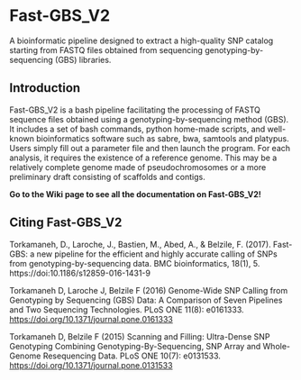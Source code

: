 # Fast-GBS_V2

A bioinformatic pipeline designed to extract a high-quality SNP catalog starting from FASTQ
files obtained from sequencing genotyping-by-sequencing (GBS) libraries. 

## Introduction

Fast-GBS_V2 is a bash pipeline facilitating the processing of FASTQ sequence files obtained
using a genotyping-by-sequencing method (GBS). It includes a set of bash commands, python
home-made scripts, and well-known bioinformatics software such as sabre, bwa, samtools and
platypus. Users simply fill out a parameter file and then launch the program.
For each analysis, it requires the existence of a reference genome. This may be a
relatively complete genome made of pseudochromosomes or a more preliminary draft consisting
of scaffolds and contigs.


**Go to the Wiki page to see all the documentation on Fast-GBS_V2!**


## Citing Fast-GBS_V2
Torkamaneh, D., Laroche, J., Bastien, M., Abed, A., & Belzile, F. (2017). Fast-GBS: a new pipeline for the efficient and highly accurate calling of SNPs from genotyping-by-sequencing data. BMC bioinformatics, 18(1), 5. https://doi:10.1186/s12859-016-1431-9

Torkamaneh D, Laroche J, Belzile F (2016) Genome-Wide SNP Calling from Genotyping by Sequencing (GBS) Data: A Comparison of Seven Pipelines and Two Sequencing Technologies. PLoS ONE 11(8): e0161333. https://doi.org/10.1371/journal.pone.0161333

Torkamaneh D, Belzile F (2015) Scanning and Filling: Ultra-Dense SNP Genotyping Combining Genotyping-By-Sequencing, SNP Array and Whole-Genome Resequencing Data. PLoS ONE 10(7): e0131533. https://doi.org/10.1371/journal.pone.0131533

